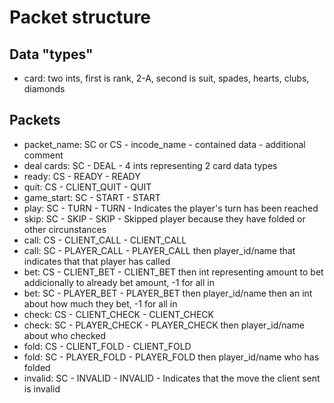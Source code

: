 # Packet structure

## Data "types"

- card: two ints, first is rank, 2-A, second is suit, spades, hearts, clubs, diamonds

## Packets

- packet_name: SC or CS - incode_name - contained data - additional comment
- deal cards: SC - DEAL - 4 ints representing 2 card data types
- ready: CS - READY - READY
- quit: CS - CLIENT_QUIT - QUIT
- game_start: SC - START - START
- play: SC - TURN - TURN - Indicates the player's turn has been reached
- skip: SC - SKIP - SKIP - Skipped player because they have folded or other circunstances
- call: CS - CLIENT_CALL - CLIENT_CALL
- call: SC - PLAYER_CALL - PLAYER_CALL then player_id/name that indicates that that player has called
- bet: CS - CLIENT_BET - CLIENT_BET then int representing amount to bet addicionally to already bet amount, -1 for all in
- bet: SC - PLAYER_BET - PLAYER_BET then player_id/name then an int about how much they bet, -1 for all in
- check: CS - CLIENT_CHECK - CLIENT_CHECK
- check: SC - PLAYER_CHECK - PLAYER_CHECK then player_id/name about who checked
- fold: CS - CLIENT_FOLD - CLIENT_FOLD
- fold: SC - PLAYER_FOLD - PLAYER_FOLD then player_id/name who has folded
- invalid: SC - INVALID - INVALID - Indicates that the move the client sent is invalid
